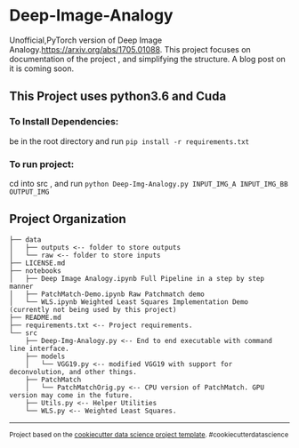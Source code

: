 Deep-Image-Analogy
==============================

Unofficial,PyTorch version of Deep Image Analogy.https://arxiv.org/abs/1705.01088. 
This project focuses on documentation of the project , and simplifying the structure.
A blog post on it is coming soon. 

## This Project uses python3.6 and Cuda

### To Install Dependencies: 
be in the root directory and run `pip install -r requirements.txt` 

### To run project:
cd into src , and run `python Deep-Img-Analogy.py INPUT_IMG_A INPUT_IMG_BB OUTPUT_IMG` 


Project Organization
------------
    ├── data
    │   ├── outputs <-- folder to store outputs
    │   └── raw <-- folder to store inputs
    ├── LICENSE.md
    ├── notebooks
    │   ├── Deep Image Analogy.ipynb Full Pipeline in a step by step manner
    │   ├── PatchMatch-Demo.ipynb Raw Patchmatch demo
    │   └── WLS.ipynb Weighted Least Squares Implementation Demo (currently not being used by this project)
    ├── README.md 
    ├── requirements.txt <-- Project requirements. 
    └── src
        ├── Deep-Img-Analogy.py <-- End to end executable with command line interface.
        ├── models
        │   └── VGG19.py <-- modified VGG19 with support for deconvolution, and other things. 
        ├── PatchMatch
        │   └── PatchMatchOrig.py <-- CPU version of PatchMatch. GPU version may come in the future.
        ├── Utils.py <-- Helper Utilities
        └── WLS.py <-- Weighted Least Squares.
 

--------

<p><small>Project based on the <a target="_blank" href="https://drivendata.github.io/cookiecutter-data-science/">cookiecutter data science project template</a>. #cookiecutterdatascience</small></p>
